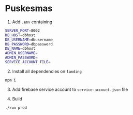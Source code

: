 # Puskesmas

1. Add `.env` containing

```sh
SERVER_PORT=8002
DB_HOST=dbhost
DB_USERNAME=dbusername
DB_PASSWORD=dbpassword
DB_NAME=dbhost
ADMIN_USERNAME=
ADMIN_PASSWORD=
SERVICE_ACCOUNT_FILE=
```

2. Install all dependencies on `landing`

```sh
npm i
```

3. Add firebase service account to `service-account.json` file

4. Build

```sh
./run prod
```
